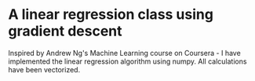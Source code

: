 # A linear regression class using gradient descent

Inspired by Andrew Ng's Machine Learning course on Coursera - I have implemented the linear regression algorithm using numpy. All calculations have been vectorized.
